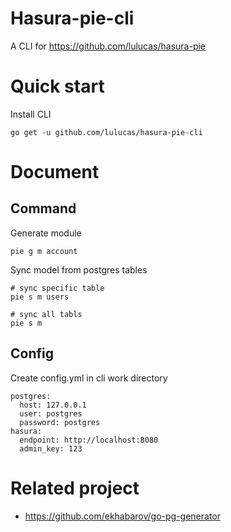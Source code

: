 # Hasura-pie-cli

A CLI for https://github.com/lulucas/hasura-pie

# Quick start

Install CLI

```
go get -u github.com/lulucas/hasura-pie-cli
```

# Document

## Command

Generate module

```
pie g m account
```

Sync model from postgres tables

```
# sync specific table
pie s m users

# sync all tabls
pie s m
```

## Config

Create config.yml in cli work directory

```
postgres:
  host: 127.0.0.1
  user: postgres
  password: postgres
hasura:
  endpoint: http://localhost:8080
  admin_key: 123
```

# Related project

* https://github.com/ekhabarov/go-pg-generator
